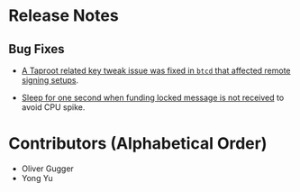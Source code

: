 # Release Notes

## Bug Fixes

* [A Taproot related key tweak issue was fixed in `btcd` that affected remote
  signing setups](https://github.com/lightningnetwork/lnd/pull/7130).

* [Sleep for one second when funding locked message is not
  received](https://github.com/lightningnetwork/lnd/pull/7095) to avoid CPU
  spike.

# Contributors (Alphabetical Order)

* Oliver Gugger
* Yong Yu

